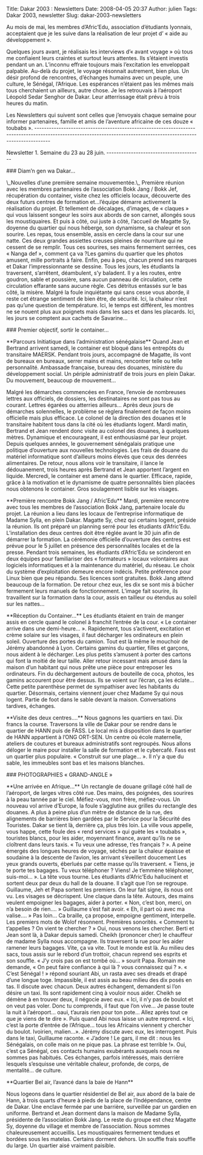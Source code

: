 Title: Dakar 2003 : Newsletters
Date: 2008-04-05 20:37
Author: julien
Tags: Dakar 2003, newsletter
Slug: dakar-2003-newsletters

Au mois de mai, les membres d’Afric’Edu, association d’étudiants
lyonnais, acceptaient que je les suive dans la réalisation de leur
projet d’ « aide au développement ».

</p>
Quelques jours avant, je réalisais les interviews d’« avant voyage » où
tous me confiaient leurs craintes et surtout leurs attentes. Ils
s’étaient investis pendant un an. L’inconnu effraie toujours mais
l’excitation les enveloppait palpable. Au-delà du projet, le voyage
résonnait autrement, bien plus. Un désir profond de rencontres,
d’échanges humains avec un peuple, une culture, le Sénégal, l’Afrique.
Les espérances n’étaient pas les mêmes mais tous cherchaient un
ailleurs, autre chose.  
Je les retrouvais à l’aéroport Léopold Sedar Senghor de Dakar. Leur
atterrissage était prévu à trois heures du matin.

</p>
Les Newsletters qui suivent sont celles que j’envoyais chaque semaine pour informer partenaires, famille et amis de l’aventure africaine de ces douze « toubabs ».
------------------------------------------------------------------------------------------------------------------------------------------------------------------

</p>
Newsletter 1. Semaine du 23 au 28 juin.
---------------------------------------

</p>
### Diam’n gen wa Dakar...  

</p>
\_Nouvelles d’une première semaine mouvementée.\_  
Première réunion avec les membres partenaires de l’association Bokk Jang
/ Bokk Jef, récupération du container, visite chez les officiels locaux,
découverte des deux futurs centres de formation et…l’équipe démarre
activement la réalisation du projet.  
Et tellement de décalages, d’images, de « claques » qui vous laissent
songeur les soirs aux abords de son carnet, allongés sous les
moustiquaires.  
Et puis à côté, oui juste à côté, l’accueil de Magatte Sy, doyenne du
quartier qui nous héberge, son dynamisme, sa chaleur et son sourire. Les
repas, tous ensemble, assis en cercle dans la cour sur une natte. Ces
deux grandes assiettes creuses pleines de nourriture qui ne cessent de
se remplir.  
Tous ces sourires, ses mains fermement serrées, ces « Nanga def »,
comment ça va ?Les gamins du quartier que les photos amusent, mille
portraits à faire.  
Enfin, peu à peu, chacun prend ses marques et Dakar l’impressionnante se
dessine.  
Tous les jours, les étudiants la traversent, s’arrêtent, déambulent, s’y
baladent. Il y a les routes, entre goudron, sable et poussière, sans
aucun panneau de circulation, cette circulation effarante sans aucune
règle. Ces détritus entassés sur le bas côté, la misère. Malgré la foule
inquiétante qui sans cesse vous aborde, il reste cet étrange sentiment
de bien être, de sécurité. Ici, la chaleur n’est pas qu’une question de
température. Ici, le temps est différent, les montres ne se nouent plus
aux poignets mais dans les sacs et dans les placards. Ici, les jours se
comptent aux cachets de Savarine…

</p>
### Premier objectif, sortir le container…  

</p>
**Parcours Initiatique dans l’administration sénégalaise**  
Quand Jean et Bertrand arrivent samedi, le container est bloqué dans les
entrepôts du transitaire MAERSK. Pendant trois jours, accompagné de
Magatte, ils vont de bureaux en bureaux, serrer mains et mains,
rencontrer telle ou telle personnalité. Ambassade française, bureau des
douanes, ministère du développement social. Un périple administratif de
trois jours en plein Dakar. Du mouvement, beaucoup de mouvement…

</p>
Malgré les démarches commencées en France, l’envoie de nombreuses
lettres aux officiels, de dossiers, les destinataires ne sont pas tous
au courant. Lettres égarées ou atterries ailleurs…  
Après deux jours de démarches solennelles, le problème se règlera
finalement de façon moins officielle mais plus efficace. Le colonel de
la direction des douanes et le transitaire habitent tous dans la cité où
les étudiants logent. Mardi matin, Bertrand et Jean rendent donc visite
au colonel des douanes, à quelques mètres.  
Dynamique et encourageant, il est enthousiasmé par leur projet. Depuis
quelques années, le gouvernement sénégalais pratique une politique
d’ouverture aux nouvelles technologies. Les frais de douane du matériel
informatique sont d’ailleurs moins élevés que ceux des denrées
alimentaires.  
De retour, nous allons voir le transitaire, il lance le dédouanement,
trois heures après Bertrand et Jean apportent l’argent en liquide.
Mercredi, le container est amené dans le quartier. Efficace, rapide,
grâce à la motivation et le dynamisme de quatre personnalités bien
placées nous obtenons le container. Gros soulagement lisible sur les
visages.

</p>
**Première rencontre Bokk Jang / Afric’Edu**  
Mardi, première rencontre avec tous les membres de l’association Bokk
Jang, partenaire locale du projet. La réunion a lieu dans les locaux de
l’entreprise informatique de Madame Sylla, en plein Dakar. Magatte Sy,
chez qui certains logent, préside la réunion.  
Ils ont préparé un planning serré pour les étudiants d’Afric’Edu.
L’installation des deux centres doit être réglée avant le 30 juin afin
de démarrer la formation.  
La cérémonie officielle d’ouverture des centres est prévue pour le 5
juillet en présence des personnalités locales et de la presse.  
Pendant trois semaines, les étudiants d’Afric’Edu se scinderont en deux
équipes pour familiariser des « formateurs » locaux volontaires aux
logiciels informatiques et à la maintenance du matériel, du réseau. Le
choix du système d’exploitation demeure encore indécis. Petite
préférence pour Linux bien que peu répandu. Ses licences sont
gratuites.  
Bokk Jang attend beaucoup de la formation. De retour chez eux, les dix
se sont mis à bûcher fermement leurs manuels de fonctionnement. L’image
fait sourire, ils travaillent sur la formation dans la cour, assis en
tailleur ou étendus au soleil sur les nattes…

</p>
**Réception du Container…**  
Les étudiants étaient en train de manger assis en cercle quand le
colonel à franchit l’entrée de la cour. « Le container arrive dans une
demi-heure… ». Rapidement, tous s’activent, excitation et crème solaire
sur les visages, il faut décharger les ordinateurs en plein soleil.
Ouverture des portes du camion. Tout est là même le mouchoir de Jérémy
abandonné à Lyon.  
Certains gamins du quartier, filles et garçons, nous aident à le
décharger. Les plus petits s’amusent à porter des cartons qui font la
moitié de leur taille. Aller retour incessant mais amusé dans la maison
d’un habitant qui nous prête une pièce pour entreposer les ordinateurs.
Fin du déchargement autours de bouteille de coca, photos, les gamins
accourent pour être dessus. Ils se voient sur l’écran, ça les éclate…  
Cette petite parenthèse permet de sympathiser avec les habitants du
quartier. Désormais, certains viennent jouer chez Madame Sy qui nous
logent. Partie de foot dans le sable devant la maison. Conversations
tardives, échanges.

</p>
**Visite des deux centres….**  
Nous gagnons les quartiers en taxi. Dix francs la course. Traversons la
ville de Dakar pour se rendre dans le quartier de HANN puis de FASS. Le
local mis à disposition dans le quartier de HANN appartient à l’ONG
ORT-SEN. Un centre où école maternelle, ateliers de coutures et bureaux
administratifs sont regroupés. Nous allons déloger le maire pour
installer la salle de formation et le cybercafé.  
Fass est un quartier plus populaire. « Construit sur une plage… ». Il
n’y a que du sable, les immeubles sont bas et les maisons blanches.

</p>
### PHOTOGRAPHIES « GRAND-ANGLE »  

</p>
**Une arrivée en Afrique…**  
Un rectangle de douane grillagé côté hall de l’aéroport, de larges
vitres côté rue. Des mains, des poignées, des sourires à la peau tannée
par le ciel. Méfiez-vous, mon frère, méfiez-vous. Un nouveau vol arrive
d’Europe, la foule s’agglutine aux grilles du rectangle des douanes. A
plus à peine plus d’un mètre de distance de la rue, des alignements de
barrières bien gardées par le Service pour la Sécurité des Touristes.  
Dakar se tient là, derrière ça, plus très loin. La ville vous appelle,
vous happe, cette foule des « rend services » qui guète les « toubabs »,
touristes blancs, pour les aider, moyennant finance, avant qu’ils ne se
cloîtrent dans leurs taxis.  
« Tu veux une adresse, t’es français ? ». A peine émergés des longues
heures de voyage, séchés par la chaleur épaisse et soudaine à la
descente de l’avion, les arrivant s’éveillent doucement Les yeux grands
ouverts, éberlués par cette masse qu’ils traversent. « Tiens, je te
porte tes bagages. Tu veux téléphoner ? Viens! Je t’emmène téléphoner,
suis-moi… ». La tête vous tourne. Les étudiants d’Afric’Edu hallucinent
et sortent deux par deux du hall de la douane. Il s’agit que l’on se
regroupe. Guillaume, Jeh et Papa sortent les premiers. On leur fait
signe, ils nous ont vu. Les visages se décrispent. Une claque dans la
tête. Autours, des mains veulent empoigner les bagages, aider à porter.
« Non, c’est bon, merci, on n’a besoin de rien…. » Guillaume s’est fait
avoir. « Eh, il part où avec ma valise…. » Pas loin… Ca braille, ça
propose, empoigne gentiment, interpelle. Les premiers mots de Wolof
résonnent. Premières sonorités. « Comment tu t’appelles ? On vient te
chercher ? » Oui, nous venons les chercher. Berti et Jean sont là, à
Dakar depuis samedi. Cheikh (prononcer cher) le chauffeur de madame
Sylla nous accompagne. Ils traversent la rue pour les aider ramener
leurs bagages. Vite, ça va vite.  
Tout le monde est là. Au milieu des sacs, tous assis sur le rebord d’un
trottoir, chacun reprend ses esprits et son souffle. « J’y crois pas on
est tombé où… » sourit Papa. Romain me demande, « On peut faire
confiance à qui là ? vous connaissez qui ? ».  
« C’est Sénégal ! » répond souriant Abi, un rasta avec ses dreads et
drapé d’une longue toge. Impassible, il est assis au beau milieu des dix
posés en tas. Il discute avec chacun. Deux autres échangent, demandent
si l’on désire un taxi. Ils sont rapidement cinq à vouloir nous aider.
Cheikh se démène à en trouver deux, il négocie avec eux. « Ici, il n’y
pas de boulot et on veut pas voler. Donc tu comprends, il faut que l’on
vive… Je passe toute la nuit à l’aéroport… oaui, t’aurais rien pour ton
pote… Allez après tout ce que je viens de te dire ». Puis quand Abi nous
laisse un autre reprend. « Ici, c’est la porte d’entrée de l’Afrique…
tous les Africains viennent y chercher du boulot. Ivoirien, malien…».
Jérémy discute avec eux, les interrogent. Puis dans le taxi, Guillaume
raconte. « J’adore ! Le gars, il me dit : nous les Sénégalais, on colle
mais on ne pique pas. La phrase est terrible !».  
Oui, c’est ça Sénégal, ces contacts humains exubérants auxquels nous ne
sommes pas habitués. Ces échanges, parfois intéressés, mais derrière
lesquels s’esquisse une véritable chaleur, profonde, de corps, de
mentalité… de culture.

</p>
**Quartier Bel air, l’avancé dans la baie de Hann**

</p>
Nous logeons dans le quartier résidentiel de Bel air, aux abord de la
baie de Hann, à trois quarts d’heure à pieds de la place de
l’Indépendance, centre de Dakar. Une enclave fermée par une barrière,
surveillée par un gardien en uniforme. Bertrand et Jean dorment dans la
maison de Madame Sylla, présidente de l’association Bokk Jang. Le reste
du groupe est chez Magatte Sy, doyenne du village et membre de
l’association. Nous sommes chaleureusement accueillis. Les moustiquaires
fermement tendues et bordées sous les matelas. Certains dorment dehors.
Un souffle frais souffle du large. Un quartier aisé vraiment paisible.

</p>

